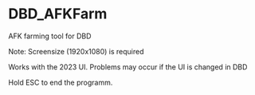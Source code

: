 # DBD_AFKFarm
AFK farming tool for DBD

Note:
Screensize (1920x1080) is required

Works with the 2023 UI. Problems may occur if the UI is changed in DBD

Hold ESC to end the programm.


